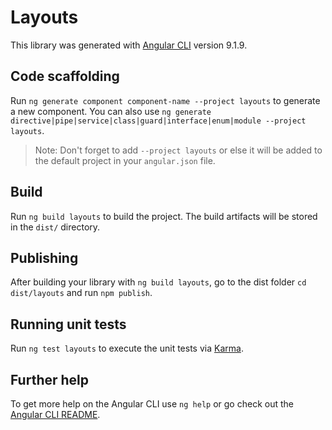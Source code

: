 # Layouts

This library was generated with [Angular CLI](https://github.com/angular/angular-cli) version 9.1.9.

## Code scaffolding

Run `ng generate component component-name --project layouts` to generate a new component. You can also use `ng generate directive|pipe|service|class|guard|interface|enum|module --project layouts`.

> Note: Don't forget to add `--project layouts` or else it will be added to the default project in your `angular.json` file.

## Build

Run `ng build layouts` to build the project. The build artifacts will be stored in the `dist/` directory.

## Publishing

After building your library with `ng build layouts`, go to the dist folder `cd dist/layouts` and run `npm publish`.

## Running unit tests

Run `ng test layouts` to execute the unit tests via [Karma](https://karma-runner.github.io).

## Further help

To get more help on the Angular CLI use `ng help` or go check out the [Angular CLI README](https://github.com/angular/angular-cli/blob/master/README.md).
